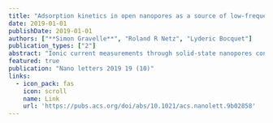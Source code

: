 ```yaml
---
title: "Adsorption kinetics in open nanopores as a source of low-frequency noise"
date: 2019-01-01
publishDate: 2019-01-01
authors: ["**Simon Gravelle**", "Roland R Netz", "Lyderic Bocquet"]
publication_types: ["2"]
abstract: "Ionic current measurements through solid-state nanopores consistently show a power spectral density that scales as 1/f α at low frequency f, with an exponent α ∼ 0.5–1.5, but strikingly, the physical origin of this behavior remains elusive. Here, we perform simulations of particles reversibly adsorbing at the surface of a nanopore and show that the fluctuations in the number of adsorbed particles exhibit low-frequency pink noise. We furthermore propose theoretical modeling for the time-dependent adsorption of particles on the nanopore surface for various geometries, which predicts a frequency spectrum in very good agreement with the simulation results. Altogether, our results highlight that the low-frequency noise takes its origin in the reversible adsorption of ions at the pore surface combined with the long-lasting excursions of the ions in the reservoirs. The scaling regime of the power spectrum extends down to a …"
featured: true
publication: "Nano letters 2019 19 (10)"
links:
  - icon_pack: fas
    icon: scroll
    name: Link
    url: 'https://pubs.acs.org/doi/abs/10.1021/acs.nanolett.9b02858'
---
```

